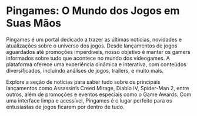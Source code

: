 # Pingames: O Mundo dos Jogos em Suas Mãos
Pingames é um portal dedicado a trazer as últimas notícias, novidades e atualizações sobre o universo dos jogos. Desde lançamentos de jogos aguardados até promoções imperdíveis, nosso objetivo é manter os gamers informados sobre tudo que acontece no mundo dos videogames. A plataforma oferece uma experiência dinâmica e interativa, com conteúdos diversificados, incluindo análises de jogos, trailers, e muito mais.

Explore a seção de notícias para saber tudo sobre os principais lançamentos como Assassin’s Creed Mirage, Diablo IV, Spider-Man 2, entre outros, além de promoções e eventos especiais como o Game Awards. Com uma interface limpa e acessível, Pingames é o lugar perfeito para os entusiastas de jogos ficarem por dentro de tudo.
